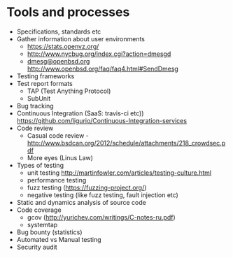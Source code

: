 # Tools and processes

- Specifications, standards etc
- Gather information about user environments
	* https://stats.openvz.org/
	* http://www.nycbug.org/index.cgi?action=dmesgd
	* dmesg@openbsd.org http://www.openbsd.org/faq/faq4.html#SendDmesg
- Testing frameworks
- Test report formats
	* TAP (Test Anything Protocol)
	* SubUnit
- Bug tracking
- Continuous Integration (SaaS: travis-ci etc))
	https://github.com/ligurio/Continuous-Integration-services
- Code review
	* Casual code review - http://www.bsdcan.org/2012/schedule/attachments/218_crowdsec.pdf
	* More eyes (Linus Law)
- Types of testing
	* unit testing http://martinfowler.com/articles/testing-culture.html
	* performance testing
	* fuzz testing (https://fuzzing-project.org/)
	* negative testing (like fuzz testing, fault injection etc)
- Static and dynamics analysis of source code
- Code coverage
	- gcov (http://yurichev.com/writings/C-notes-ru.pdf)
	- systemtap
- Bug bounty (statistics)
- Automated vs Manual testing
- Security audit

